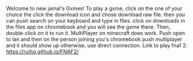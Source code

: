 Welcome to new jamal's Gxmes! To play a gxme, click on the one of your choice the click the download icon and chose download raw file. 
then you can push search on your keyboard and type in files. click on downloads in the files app on chromebook and you will see 
the gxme there. Then, double-click on it to run it. 
MultiPlayer on minecraft does work. Push open to lan and then on the person joining you's chromebook push multiplayer and it should show up otherwise, use direct connection.
Link to play fnaf 2: https://ruihq.github.io/FNAF2/
